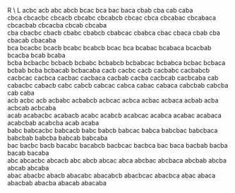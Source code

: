 R \ L    acbc     acb      abc      abcb     bcac     bca      bac      baca     cbab     cba      cab      caba     
cbca     cbcacbc  cbcacb   cbcabc   cbcabcb  cbcac    cbca     cbcabac  cbcabaca cbcacbab cbcacba  cbcab    cbcaba   
cba      cbacbc   cbacb    cbabc    cbabcb   cbabcac  cbabca   cbac     cbaca    cbab     cba      cbacab   cbacaba  
bca      bcacbc   bcacb    bcabc    bcabcb   bcac     bca      bcabac   bcabaca  bcacbab  bcacba   bcab     bcaba    
bcba     bcbacbc  bcbacb   bcbabc   bcbabcb  bcbabcac bcbabca  bcbac    bcbaca   bcbab    bcba     bcbacab  bcbacaba 
cacb     cacbc    cacb     cacbabc  cacbabcb cacbcac  cacbca   cacbac   cacbaca  cacbab   cacba    cacbcab  cacbcaba 
cab      cabacbc  cabacb   cabc     cabcb    cabcac   cabca    cabac    cabaca   cabcbab  cabcba   cab      caba     
acb      acbc     acb      acbabc   acbabcb  acbcac   acbca    acbac    acbaca   acbab    acba     acbcab   acbcaba  
acab     acabacbc acabacb  acabc    acabcb   acabcac  acabca   acabac   acabaca  acabcbab acabcba  acab     acaba    
babc     babcacbc babcacb  babc     babcb    babcac   babca    babcbac  babcbaca babcbab  babcba   babcab   babcaba  
bac      bacbc    bacb     bacabc   bacabcb  bacbcac  bacbca   bac      baca     bacbab   bacba    bacab    bacaba   
abc      abcacbc  abcacb   abc      abcb     abcac    abca     abcbac   abcbaca  abcbab   abcba    abcab    abcaba   
abac     abacbc   abacb    abacabc  abacabcb abacbcac abacbca  abac     abaca    abacbab  abacba   abacab   abacaba


